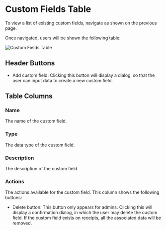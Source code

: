 # Custom Fields Table

To view a list of existing custom fields, navigate as shown on the previous page.

Once navigated, users will be shown the following table:

![Custom Fields Table](/img/custom-fields/custom-field-table.png)

## Header Buttons

- Add custom field: Clicking this button will display a dialog, so that the user can input data to create a new custom
  field.

## Table Columns

### Name

The name of the custom field.

### Type

The data type of the custom field.

### Description

The description of the custom field.

### Actions

The actions available for the custom field.
This column shows the following buttons:

- Delete button: This button only appears for admins. Clicking this will display a confirmation dialog, in which the
  user may delete the custom field. If the custom field exists on receipts, all the associated data will be removed.

